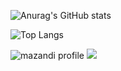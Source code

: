 ![Anurag's GitHub stats](https://github-readme-stats.vercel.app/api?username=SeoHyunHo99&show_icons=true&theme=ambient_gradient)

![Top Langs](https://github-readme-stats.vercel.app/api/top-langs/?username=SeoHyunHo99&layout=compact)

![mazandi profile](http://mazandi.herokuapp.com/api?handle={shh2849}&theme=warm)
<img src="http://mazandi.herokuapp.com/api?handle={handle}&theme=warm"/>
